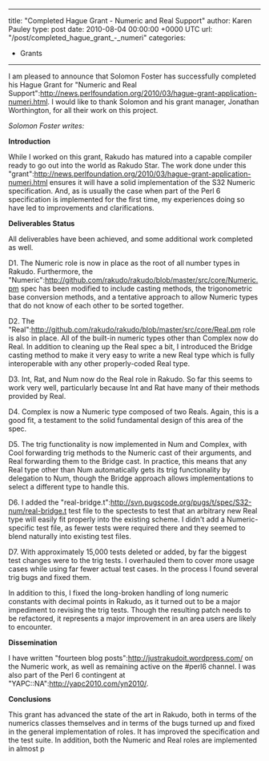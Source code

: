 
---
title: "Completed Hague Grant - Numeric and Real Support"
author: Karen Pauley
type: post
date: 2010-08-04 00:00:00 +0000 UTC
url: "/post/completed_hague_grant_-_numeri"
categories:
 - Grants

---

I am pleased to announce that Solomon Foster has successfully completed his Hague Grant for "Numeric and Real Support":http://news.perlfoundation.org/2010/03/hague-grant-application-numeri.html.  I would like to thank Solomon and his grant manager, Jonathan Worthington, for all their work on this project.  

_Solomon Foster writes:_

**Introduction**

While I worked on this grant, Rakudo has matured into a capable compiler ready to go out into the world as Rakudo Star. The work done under this "grant":http://news.perlfoundation.org/2010/03/hague-grant-application-numeri.html ensures it will have a solid implementation of the S32 Numeric specification. And, as is usually the case when part of the Perl 6 specification is implemented for the first time, my experiences doing so have led to improvements and clarifications.

**Deliverables Status**

All deliverables have been achieved, and some additional work completed as well.

D1. The Numeric role is now in place as the root of all number types in Rakudo. Furthermore, the "Numeric":http://github.com/rakudo/rakudo/blob/master/src/core/Numeric.pm spec has been modified to include casting methods, the trigonometric base conversion methods, and a tentative approach to allow Numeric types that do not know of each other to be sorted together.

D2. The "Real":http://github.com/rakudo/rakudo/blob/master/src/core/Real.pm role is also in place. All of the built-in numeric types other than Complex now do Real. In addition to cleaning up the Real spec a bit, I introduced the Bridge casting method to make it very easy to write a new Real type which is fully interoperable with any other properly-coded Real type. 

D3. Int, Rat, and Num now do the Real role in Rakudo. So far this seems to work very well, particularly because Int and Rat have many of their methods provided by Real.

D4. Complex is now a Numeric type composed of two Reals. Again, this is a good fit, a testament to the solid fundamental design of this area of the spec.

D5. The trig functionality is now implemented in Num and Complex, with Cool forwarding trig methods to the Numeric cast of their arguments, and Real forwarding them to the Bridge cast. In practice, this means that any Real type other than Num automatically gets its trig functionality by delegation to Num, though the Bridge approach allows implementations to select a different type to handle this.

D6. I added the "real-bridge.t":http://svn.pugscode.org/pugs/t/spec/S32-num/real-bridge.t test file to the spectests to test that an arbitrary new Real type will easily fit properly into the existing scheme. I didn't add a Numeric-specific test file, as fewer tests were required there and they seemed to blend naturally into existing test files.

D7. With approximately 15,000 tests deleted or added, by far the biggest test changes were to the trig tests. I overhauled them to cover more usage cases while using far fewer actual test cases. In the process I found several trig bugs and fixed them.

In addition to this, I fixed the long-broken handling of long numeric constants with decimal points in Rakudo, as it turned out to be a major impediment to revising the trig tests. Though the resulting patch needs to be refactored, it represents a major improvement in an area users are likely to encounter.

**Dissemination**

I have written "fourteen blog posts":http://justrakudoit.wordpress.com/ on the Numeric work, as well as remaining active on the #perl6 channel. I was also part of the Perl 6 contingent at "YAPC::NA":http://yapc2010.com/yn2010/.

**Conclusions**

This grant has advanced the state of the art in Rakudo, both in terms of the numerics classes themselves and in terms of the bugs turned up and fixed in the general implementation of roles. It has improved the specification and the test suite. In addition, both the Numeric and Real roles are implemented in almost p